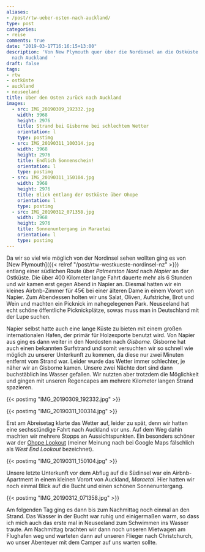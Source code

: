 ```yaml
---
aliases:
- /post/rtw-ueber-osten-nach-auckland/
type: post
categories:
- reise
comments: true
date: "2019-03-17T16:16:15+13:00"
description: 'Von New Plymouth quer über die Nordinsel an die Ostküste und dann zurück
  nach Auckland  '
draft: false
tags:
- rtw
- ostküste
- auckland
- neuseeland
title: Über den Osten zurück nach Auckland
images:
  - src: IMG_20190309_192332.jpg
    width: 3968
    height: 2976
    title: Strand bei Gisborne bei schlechtem Wetter
    orientation: l
    type: postimg
  - src: IMG_20190311_100314.jpg
    width: 3968
    height: 2976
    title: Endlich Sonnenschein!
    orientation: l
    type: postimg
  - src: IMG_20190311_150104.jpg
    width: 3968
    height: 2976
    title: Blick entlang der Ostküste über Ohope
    orientation: l
    type: postimg
  - src: IMG_20190312_071358.jpg
    width: 3968
    height: 2976
    title: Sonnenuntergang in Maraetai
    orientation: l
    type: postimg
---
```


Da wir so viel wie möglich von der Nordinsel sehen wollten ging es von [New Plymouth]({{< relref "/post/rtw-westkueste-nordinsel-nz" >}}) entlang einer südlichen Route über _Palmerston Nord_ nach _Napier_ an der Ostküste. Die über 400 Kilometer lange Fahrt dauerte mehr als 6 Stunden und wir kamen erst gegen Abend in Napier an. Diesmal hatten wir ein kleines Airbnb-Zimmer für 45€ bei einer älteren Dame in einem Vorort von Napier. Zum Abendessen holten wir uns Salat, Oliven, Aufstriche, Brot und Wein und machten ein Picknick im nahegelegenen Park. Neuseeland hat echt schöne öffentliche Picknickplätze, sowas muss man in Deutschland mit der Lupe suchen.

Napier selbst hatte auch eine lange Küste zu bieten mit einem großen internationalen Hafen, der primär für Holzexporte benutzt wird. Von Napier aus ging es dann weiter in den Nordosten nach _Gisborne_. Gisborne hat auch einen bekannten Surfstrand und somit versuchten wir so schnell wie möglich zu unserer Unterkunft zu kommen, da diese nur zwei Minuten entfernt vom Strand war. Leider wurde das Wetter immer schlechter, je näher wir an Gisborne kamen. Unsere zwei Nächte dort sind dann buchstäblich ins Wasser gefallen. Wir nutzten aber trotzdem die Möglichkeit und gingen mit unseren Regencapes am mehrere Kilometer langen Strand spazieren.

{{< postimg "IMG_20190309_192332.jpg" >}}

{{< postimg "IMG_20190311_100314.jpg" >}}

Erst am Abreisetag klarte das Wetter auf, leider zu spät, denn wir hatten eine sechsstündige Fahrt nach Auckland vor uns. Auf dem Weg dahin machten wir mehrere Stopps an Aussichtspunkten. Ein besonders schöner war der [Ohope Lookout](https://goo.gl/maps/FLvNPXNGydE2) (meiner Meinung nach bei Google Maps fälschlich als _West End Lookout_ bezeichnet).

{{< postimg "IMG_20190311_150104.jpg" >}}

Unsere letzte Unterkunft vor dem Abflug auf die Südinsel war ein Airbnb-Apartment in einem kleinen Vorort von Auckland, _Maraetai_. Hier hatten wir noch einmal Blick auf die Bucht und einen schönen Sonnenuntergang.

{{< postimg "IMG_20190312_071358.jpg" >}}

Am folgenden Tag ging es dann bis zum Nachmittag noch einmal an den Strand. Das Wasser in der Bucht war ruhig und einigermaßen warm, so dass ich mich auch das erste mal in Neuseeland zum Schwimmen ins Wasser traute. Am Nachmittag brachten wir dann noch unseren Mietwagen am Flughafen weg und warteten dann auf unseren Flieger nach Christchurch, wo unser Abenteuer mit dem Camper auf uns warten sollte.

